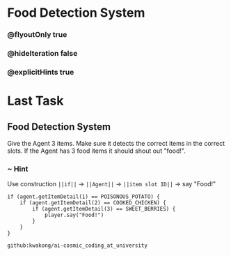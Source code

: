 # Food Detection System
### @flyoutOnly true
### @hideIteration false
### @explicitHints true


# Last Task 

## Food Detection System

Give the Agent 3 items. Make sure it detects the correct items in the correct slots. If the Agent has 3 food items it should shout out "food!".

### ~ Hint 

Use construction ``||if||`` -> ``||Agent||`` -> ``||item slot ID||`` -> say "Food!"


``` blocks
if (agent.getItemDetail(1) == POISONOUS_POTATO) {
    if (agent.getItemDetail(2) == COOKED_CHICKEN) {
        if (agent.getItemDetail(3) == SWEET_BERRIES) {
            player.say("Food!")
        }
    }
}
```
```package
github:kwakong/ai-cosmic_coding_at_university
```
